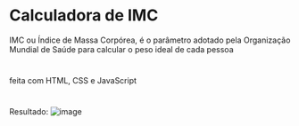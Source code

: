 # Calculadora de IMC
IMC ou Índice de Massa Corpórea, é o parâmetro adotado pela Organização Mundial de Saúde para calcular o peso ideal de cada pessoa
#
feita com HTML, CSS e JavaScript
#
Resultado:
![image](https://github.com/ismycris/Calculadora-imc/assets/104570782/a131e507-9e8f-4b30-8a37-dd185c184baf)

